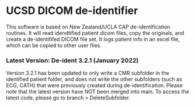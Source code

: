 

# UCSD DICOM de-identifier
This software is based on New Zealand/UCLA CAP de-identification
routines. It will read idendtified patient dicom files, copy the originals, and create a de-identififed DICOM
file set. It logs patient info in an excel file, which can be copied to other user files.


### Latest Version: De-ident 3.2.1 (January 2022)
Version 3.2.1 has been updated to only write a CMR subfolder in the identified patient folder, 
and does not write the other subfolders (such as ECG, CATH) that were previously created during de-identification.
Please note that the latest version have NOT been merged into main. To access the latest code, please go to
branch > DeleteSubfolder.
